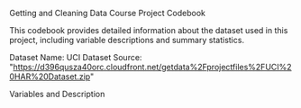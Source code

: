 Getting and Cleaning Data Course Project Codebook

This codebook provides detailed information about the dataset used in this project, including variable descriptions and summary statistics.

Dataset Name: UCI Dataset
Source: "https://d396qusza40orc.cloudfront.net/getdata%2Fprojectfiles%2FUCI%20HAR%20Dataset.zip"

Variables and  Description
